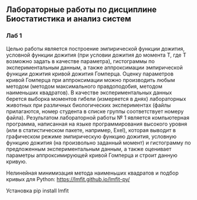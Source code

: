 ## Лабораторные работы по дисциплине Биостатистика и анализ систем 
### Лаб 1
 Целью работы является построение эмпирической функции дожития, условной функции дожития (при условии дожития до момента T, где T возможно задать в качестве параметра), гистограммы по экспериментальным данным, а также аппроксимации эмпирической функции дожития кривой дожития Гомперца. Оценку параметров кривой Гомперца при аппроксимации можно производить любым методом (методом максимального правдоподобия, методом наименьших квадратов). В качестве экспериментальных данных берется выборка моментов гибели (измеряется в днях) лабораторных животных при различных биологических экспериментах (файлы прилагаются, номер студента в списке группы соответствует номеру файла). 
 Результатом лабораторной работы № 1 является компьютерная программа, написанная на языке программирования высокого уровня (или в статистическом пакете, например, Exel), которая выводит в графическом режиме эмпирическую функцию дожития, условную функцию дожития (на произвольно заданный момент) и гистограмму по предложенным экспериментальным данным, а также оценивает параметры аппроксимирующей кривой Гомперца и строит данную кривую.

Нелинейная минимизация метода наименьших квадратов и подбор кривых для Python:
 https://lmfit.github.io/lmfit-py/

 Установка pip install lmfit 

